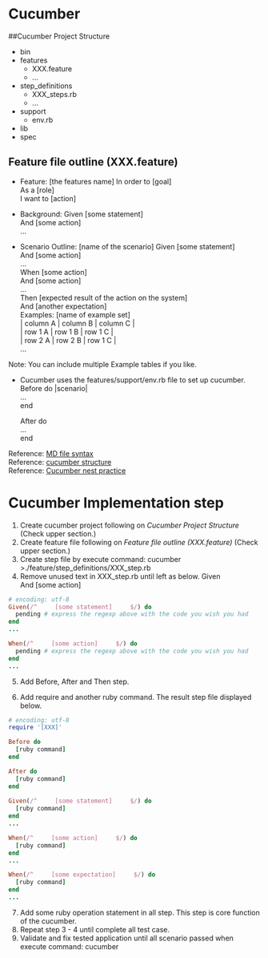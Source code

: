 Cucumber
========

##Cucumber Project Structure

* bin
* features
	* XXX.feature
	* ...
* step_definitions
    * XXX_steps.rb
    * ...
* support
    * env.rb
* lib
* spec

## Feature file outline (XXX.feature)

* Feature: [the features name]
	In order to [goal]   
	As a [role]   
	I want to [action]   

* Background: 
	Given [some statement]   
	And [some action]   
	...   

* Scenario Outline: [name of the scenario]
	Given [some statement]   
	And [some action]   
	...   
	When [some action]   
	And [some action]   
	...   
	Then [expected result of the action on the system]   
	And [another expectation]   
	Examples: [name of example set]   
	| column A | column B | column C |   
	| row 1 A  | row 1 B  | row 1 C  |   
	| row 2 A  | row 2 B  | row 1 C  |   
	...   
	
	
Note: You can include multiple Example tables if you like.   

* Cucumber uses the features/support/env.rb file to set up cucumber.
	Before do  |scenario|   
	...   
	end   

	After do   
	...   
	end   

Reference: [MD file syntax](https://github.com/fletcher/MultiMarkdown/blob/master/Documentation/Markdown%20Syntax.md)   
Reference: [cucumber structure](http://www.nigelthorne.com/2009/04/cucumber-syntax.html)   
Reference: [Cucumber nest practice](http://qastrategies.blogspot.com/2012/06/cucumber-best-practises.html)   

Cucumber Implementation step
========

1. Create cucumber project following on _Cucumber Project Structure_ (Check upper section.)
2. Create feature file following on _Feature file outline (XXX.feature)_ (Check upper section.)
3. Create step file by execute command: cucumber >./feature/step_definitions/XXX_step.rb
4. Remove unused text in XXX_step.rb until left as below.
	Given    
	And [some action]   
```` ruby
# encoding: utf-8
Given(/^     [some statement]     $/) do
  pending # express the regexp above with the code you wish you had
end
...

When(/^     [some action]     $/) do
  pending # express the regexp above with the code you wish you had
end
...

````

5. Add Before, After and Then step.

6. Add  require  and another ruby command. The result step file displayed below.
``` ruby
# encoding: utf-8
require '[XXX]'

Before do
  [ruby command]
end

After do
  [ruby command]
end
 
Given(/^     [some statement]     $/) do
  [ruby command]
end
...

When(/^     [some action]     $/) do
  [ruby command]
end
...

When(/^     [some expectation]     $/) do
  [ruby command]
end
...

```

7. Add some ruby operation statement in all step. This step is core function of the cucumber.
8. Repeat step 3 - 4 until complete all test case.
9. Validate and fix tested application until all scenario passed when execute command: cucumber